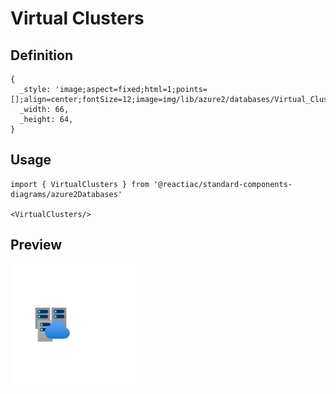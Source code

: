 # Virtual Clusters

## Definition

```
{
  _style: 'image;aspect=fixed;html=1;points=[];align=center;fontSize=12;image=img/lib/azure2/databases/Virtual_Clusters.svg;strokeColor=none;',
  _width: 66,
  _height: 64,
}
```

## Usage

```
import { VirtualClusters } from '@reactiac/standard-components-diagrams/azure2Databases'

<VirtualClusters/>
```

## Preview

<img src="./virtual-clusters.png" width="200"/>

